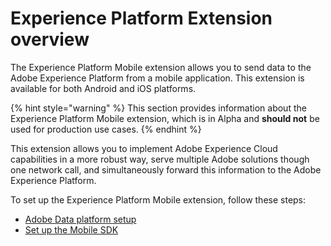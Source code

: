 # Experience Platform Extension overview

The Experience Platform Mobile extension allows you to send data to the Adobe Experience Platform from a mobile application. This extension is available for both Android and iOS platforms.

{% hint style="warning" %}
This section provides information about the Experience Platform Mobile extension, which is in Alpha and **should not** be used for production use cases.
{% endhint %}

This extension allows you to implement Adobe Experience Cloud capabilities in a more robust way, serve multiple Adobe solutions though one network call, and simultaneously forward this information to the Adobe Experience Platform.

To set up the Experience Platform Mobile extension, follow these steps:

- [Adobe Data platform setup](./experience-platform-setup.md)
- [Set up the Mobile SDK](./set-up-the-sdk.md)

